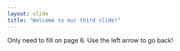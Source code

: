 ```yaml
---
layout: slide
title: "Welcome to our third slide!"
---
```

Only need to fill on page 6.
Use the left arrow to go back!
